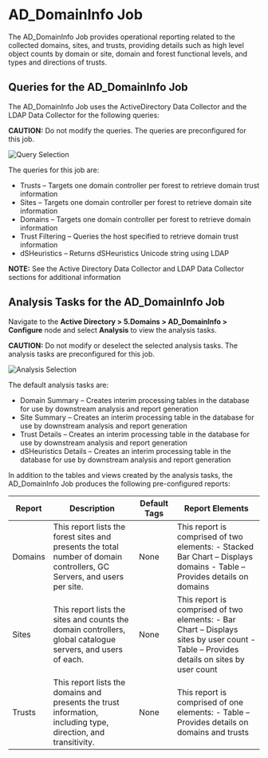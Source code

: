 # AD_DomainInfo Job

The AD_DomainInfo Job provides operational reporting related to the collected domains, sites, and
trusts, providing details such as high level object counts by domain or site, domain and forest
functional levels, and types and directions of trusts.

## Queries for the AD_DomainInfo Job

The AD_DomainInfo Job uses the ActiveDirectory Data Collector and the LDAP Data Collector for the
following queries:

**CAUTION:** Do not modify the queries. The queries are preconfigured for this job.

![Query Selection](/img/versioned_docs/enterpriseauditor_11.6/enterpriseauditor/solutions/activedirectory/domains/domaininfoquery.webp)

The queries for this job are:

- Trusts – Targets one domain controller per forest to retrieve domain trust information
- Sites – Targets one domain controller per forest to retrieve domain site information
- Domains – Targets one domain controller per forest to retrieve domain information
- Trust Filtering – Queries the host specified to retrieve domain trust information
- dSHeuristics – Returns dSHeuristics Unicode string using LDAP

**NOTE:** See the Active Directory Data Collector and LDAP Data Collector sections for additional
information

## Analysis Tasks for the AD_DomainInfo Job

Navigate to the **Active Directory > 5.Domains > AD_DomainInfo > Configure** node and select
**Analysis** to view the analysis tasks.

**CAUTION:** Do not modify or deselect the selected analysis tasks. The analysis tasks are
preconfigured for this job.

![Analysis Selection](/img/versioned_docs/enterpriseauditor_11.6/enterpriseauditor/solutions/activedirectory/domains/domaininfoanalysis.webp)

The default analysis tasks are:

- Domain Summary – Creates interim processing tables in the database for use by downstream analysis
  and report generation
- Site Summary – Creates an interim processing table in the database for use by downstream analysis
  and report generation
- Trust Details – Creates an interim processing table in the database for use by downstream analysis
  and report generation
- dSHeuristics Details – Creates an interim processing table in the database for use by downstream
  analysis and report generation

In addition to the tables and views created by the analysis tasks, the AD_DomainInfo Job produces
the following pre-configured reports:

| Report  | Description                                                                                                             | Default Tags | Report Elements                                                                                                                        |
| ------- | ----------------------------------------------------------------------------------------------------------------------- | ------------ | -------------------------------------------------------------------------------------------------------------------------------------- |
| Domains | This report lists the forest sites and presents the total number of domain controllers, GC Servers, and users per site. | None         | This report is comprised of two elements: - Stacked Bar Chart – Displays domains - Table – Provides details on domains                 |
| Sites   | This report lists the sites and counts the domain controllers, global catalogue servers, and users of each.             | None         | This report is comprised of two elements: - Bar Chart – Displays sites by user count - Table – Provides details on sites by user count |
| Trusts  | This report lists the domains and presents the trust information, including type, direction, and transitivity.          | None         | This report is comprised of one elements: - Table – Provides details on domains and trusts                                             |

